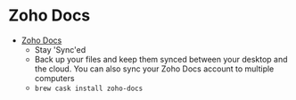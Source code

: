 # Zoho Docs
- [Zoho Docs](https://www.zoho.com/docs/desktop-sync.html)
  -  Stay 'Sync'ed
  - Back up your files and keep them synced between your desktop and the cloud. You can also sync your Zoho Docs account to multiple computers
  - `brew cask install zoho-docs`
